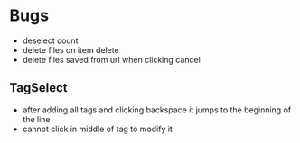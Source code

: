 # Bugs

* deselect count
* delete files on item delete
* delete files saved from url when clicking cancel

## TagSelect
* after adding all tags and clicking backspace it jumps to the beginning of the line
* cannot click in middle of tag to modify it
